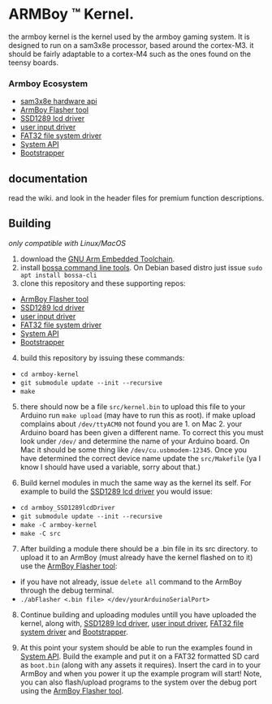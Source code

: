 # ARMBoy &trade; Kernel.
the armboy kernel is the kernel used by the armboy gaming system. It is designed to run on a sam3x8e processor, based
around the cortex-M3. it should be fairly adaptable to a cortex-M4 such as the ones found on the teensy boards.

### Armboy Ecosystem
- [sam3x8e hardware api](https://github.com/CanadianCommander/sam3x8eHardwareAPI)
- [ArmBoy Flasher tool](https://github.com/CanadianCommander/ARMBoyFlasher)
- [SSD1289 lcd driver](https://github.com/CanadianCommander/armboy_SSD1289lcdDriver)
- [user input driver](https://github.com/CanadianCommander/ArmboyInputDriver)
- [FAT32 file system driver](https://github.com/CanadianCommander/armboy-fs)
- [System API](https://github.com/CanadianCommander/armboy-api)
- [Bootstrapper](https://github.com/CanadianCommander/armboy-init)

## documentation  
read the wiki. and look in the header files for premium function descriptions.

## Building
*only compatible with Linux/MacOS*

1. download the [GNU Arm Embedded Toolchain](https://developer.arm.com/open-source/gnu-toolchain/gnu-rm/downloads).
2. install [bossa command line tools](http://www.shumatech.com/web/products/bossa). On Debian based distro just issue `sudo apt install bossa-cli`
3. clone this repository and these supporting repos:
  - [ArmBoy Flasher tool](https://github.com/CanadianCommander/ARMBoyFlasher)
  - [SSD1289 lcd driver](https://github.com/CanadianCommander/armboy_SSD1289lcdDriver)
  - [user input driver](https://github.com/CanadianCommander/ArmboyInputDriver)
  - [FAT32 file system driver](https://github.com/CanadianCommander/armboy-fs)
  - [System API](https://github.com/CanadianCommander/armboy-api)
  - [Bootstrapper](https://github.com/CanadianCommander/armboy-init)
4. build this repository by issuing these commands:
  - `cd armboy-kernel`
  - `git submodule update --init --recursive`
  - `make`
5. there should now be a file `src/kernel.bin` to upload this file to your Arduino run `make upload` (may have to run this as root). if make upload complains about `/dev/ttyACM0` not found you are 1. on Mac 2. your Arduino board has been given a different name. To correct this you must look under `/dev/` and determine the name of your Arduino board. On Mac it should be some thing like `/dev/cu.usbmodem-12345`. Once you have determined the correct device name update the `src/Makefile` (ya I know I should have used a variable, sorry about that.)

6. Build kernel modules in much the same way as the kernel its self. For example to build the  [SSD1289 lcd driver](https://github.com/CanadianCommander/armboy_SSD1289lcdDriver) you would issue:
  - `cd armboy_SSD1289lcdDriver`
  - `git submodule update --init --recursive`
  - `make -C armboy-kernel`
  - `make -C src`

7. After building a module there should be a .bin file in its src directory. to upload it to an ArmBoy (must already have the kernel flashed on to it) use the [ArmBoy Flasher tool](https://github.com/CanadianCommander/ARMBoyFlasher):
  - if you have not already, issue `delete all` command to the ArmBoy through the debug terminal.
  - `./abFlasher <.bin file> </dev/yourArduinoSerialPort>`

8. Continue building and uploading modules untill you have uploaded the kernel, along with,  [SSD1289 lcd driver](https://github.com/CanadianCommander/armboy_SSD1289lcdDriver), [user input driver](https://github.com/CanadianCommander/ArmboyInputDriver), [FAT32 file system driver](https://github.com/CanadianCommander/armboy-fs) and [Bootstrapper](https://github.com/CanadianCommander/armboy-init).

9. At this point your system should be able to run the examples found in [System API](https://github.com/CanadianCommander/armboy-api). Build the example and put it on a FAT32 formatted SD card as `boot.bin` (along with any assets it requires). Insert the card in to your ArmBoy and when you power it up the example program will start! Note, you can also flash/upload programs to the system over the debug port using the [ArmBoy Flasher tool](https://github.com/CanadianCommander/ARMBoyFlasher).
